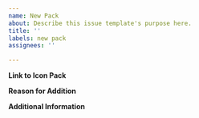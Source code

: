 ```yaml
---
name: New Pack
about: Describe this issue template's purpose here.
title: ''
labels: new pack
assignees: ''

---
```


**Link to Icon Pack**
<!-- Provide a link to the icon pack's page -->

**Reason for Addition**
<!-- Explain why this icon pack should be added -->

**Additional Information**
<!-- Add any other relevant information here -->
